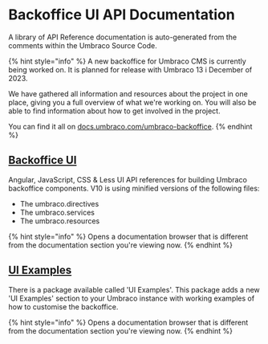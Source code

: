 # Backoffice UI API Documentation

A library of API Reference documentation is auto-generated from the comments within the Umbraco Source Code.

{% hint style="info" %}
A new backoffice for Umbraco CMS is currently being worked on. It is planned for release with Umbraco 13 i December of 2023.

We have gathered all information and resources about the project in one place, giving you a full overview of what we're working on. You will also be able to find information about how to get involved in the project.

You can find it all on [docs.umbraco.com/umbraco-backoffice](https://docs.umbraco.com/umbraco-backoffice).
{% endhint %}

## [Backoffice UI](https://apidocs.umbraco.com/v10/ui)

Angular, JavaScript, CSS & Less UI API references for building Umbraco backoffice components. V10 is using minified versions of the following files:

* The umbraco.directives
* The umbraco.services
* The umbraco.resources

{% hint style="info" %}
Opens a documentation browser that is different from the documentation section you're viewing now.
{% endhint %}

## [UI Examples](https://our.umbraco.com/packages/developer-tools/ui-examples/)

There is a package available called 'UI Examples'. This package adds a new 'UI Examples' section to your Umbraco instance with working examples of how to customise the backoffice.

{% hint style="info" %}
Opens a documentation browser that is different from the documentation section you're viewing now.
{% endhint %}
